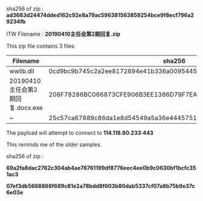 sha256 of zip : **ad3683d24474dded162c92e8a79ac596381563859254bce9f8ecf796a29234fb**

ITW Filename : **20190410主任会第2期回复.zip**

This zip file contains 3 files

|Filename|sha256|
|---|---|
|wwlib.dll|0cd9bc9b745c2a2ee8172694e41b336a00954451eaac440efdb6ac800cf58752|
|20190410主任会第2期回复.docx.exe|208F78286BC066873CFE906B3EE1386D79F7EA6A47EE76D0EA55B1D863B83992|
|~|25c57ca67889c86da1e8d54549a5a36e4445751170866b6de9fc7c5b1bf079cf|

The payload will attempt to connect to **114.118.80.233:443**

This reminds me of the older samples.

sha256 of zip : 

**69a2fa8dac2762c304ab4ae76761199df8776eec4ee0b9c0630bf1bcfc351ac3**

**07ef3db5668868f689c81e2a78bdd8f603b80dab5337cf07a8b75b9e37c6e03e**

